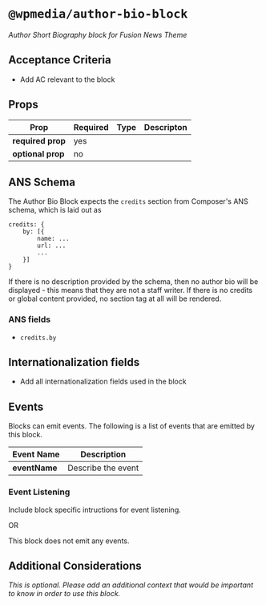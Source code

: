 # `@wpmedia/author-bio-block`
_Author Short Biography block for Fusion News Theme_

## Acceptance Criteria
- Add AC relevant to the block

## Props
| **Prop** | **Required** | **Type** | **Descripton** |
|---|---|---|---|
| **required prop** | yes | | |
| **optional prop** | no | | |

## ANS Schema
The Author Bio Block expects the `credits` section from Composer's ANS schema, which is laid out as 

```
credits: {
    by: [{
        name: ...
        url: ...
        ...
    }]
}
```

If there is no description provided by the schema, then no author bio will be displayed - this means that they are not a staff writer. If there is no credits or global content provided, no section tag at all will be rendered.

### ANS fields
- `credits.by`

## Internationalization fields
- Add all internationalization fields used in the block

## Events
Blocks can emit events. The following is a list of events that are emitted by this block.

| **Event Name** | **Description** |
|---|---|
| **eventName** | Describe the event |

### Event Listening
Include block specific intructions for event listening.

OR

This block does not emit any events.

## Additional Considerations
_This is optional. Please add an additional context that would be important to know in order to use this block._
